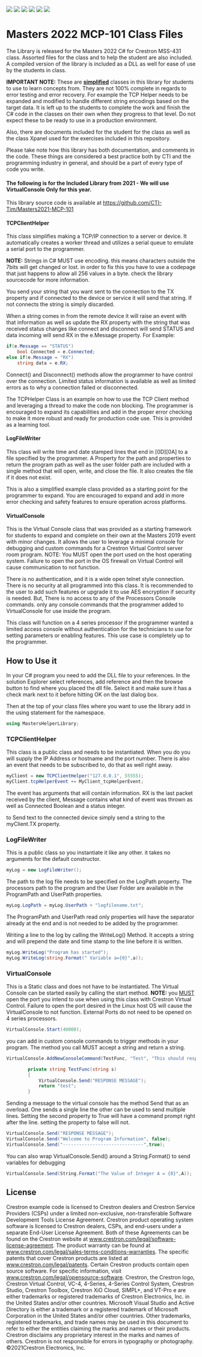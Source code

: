 <img src="https://img.shields.io/badge/Language-C Sharp-blue"> <img src="https://img.shields.io/badge/Platform-Crestron 4 series-blue"> <img src="https://img.shields.io/badge/Masters- 2022-blue">  <img src="https://img.shields.io/badge/Use-Educational-green"> <img src="https://img.shields.io/badge/Copyright-Crestron-blue"> <img src="https://img.shields.io/badge/License-Restricted-orange">

# Masters 2022 MCP-101 Class Files 

 The Library is released for the Masters 2022  C# for Crestron MSS-431 class.  Assorted files for the class and to help the student are also included.    A compiled version of the library is included as a DLL as well for ease of use by the students in class. 

 **IMPORTANT NOTE:** These are **<u>simplified</u>** classes in this library for students to use to learn concepts from.  They are not 100% complete in regards to error testing and error recovery. For example the TCP Helper needs to be expanded and modified to handle different string encodings based on the target data. It is left up to the students to complete the work and finish the C# code in the classes  on their own when they progress to that level.   Do not expect these to be ready to use in a production environment.  

Also, there are documents included for the student for the class as well as the class Xpanel used for the exercises included in this repository.

Please take note how this library  has both documentation, and comments in the code.   These things are considered a best practice both by CTI and the programming industry in general, and should be a part of every type of code you write.    

#### The following is for the Included Library from 2021 - We will use VirtualConsole Only for this year.

This library source code is available at https://github.com/CTI-Tim/Masters2021-MCP-101 

#### **TCPClientHelper**

This class simplifies making a TCP/IP connection to a server or device. It automatically creates a worker thread and utilizes a serial queue to emulate a serial port to the programmer.    

**NOTE:** Strings in C# MUST use encoding. this means characters outside the 7bits will get changed or lost.  in order to fix this you have to use a codepage that just happens to allow all 256 values in a byte.  check the library sourcecode for more information.

You send your string that you want sent to the connection  to  the TX property and if connected to the device or service it will send that string. If not connects the string is simply discarded.

When a string comes in from the remote device it will raise an event with that information as well as update the RX property with the string that was received status changes like connect and disconnect will send STATUS and data incoming will send RX in the e.Message property.  For Example:

```C#
if(e.Message == "STATUS")
    bool Connected = e.Connected;
else if(e.Message = "RX")
    string data = e.RX;
```



 Connect() and Disconnect() methods allow the programmer to have control over the connection.  Limited status information is available as well as limited errors as to why a connection failed or disconnected.  

The TCPHelper Class is  an example on how to use the TCP Client method and leveraging a thread to make the code non blocking.  The programmer is encouraged to expand its capabilities and add in the proper error checking to make it more robust and ready for production code use.  This is provided as a learning tool.

#### **LogFileWriter**

This class will write time and date stamped  lines that end in [0D][0A] to a file specified by the programmer.  A Property for the path and properties to return the program path as well as the user folder path are included with a single method that will open, write, and close the file.  It also creates the file if it does not exist.  

This is also a simplified example class provided as a starting point for the programmer to expand.  You are encouraged to expand and add in more error checking and safety features to ensure operation across platforms.

#### **VirtualConsole** 

This is the Virtual Console class that was provided as a starting framework for students to expand and complete on their own at the Masters 2019 event with minor changes. It allows the user to leverage a minimal console for debugging and custom commands for a Crestron Virtual Control server room program.  NOTE: You MUST open the port used on the host operating system.  Failure to open the port in the OS firewall on Virtual Control will cause communication to not function.

There is no authentication, and it is a wide open telnet style connection.  There is no security at all programmed into this class.  It is recommended to the user to add such features or upgrade it to use AES encryption if security is needed.  But, There is no access to any of the Processors Console commands. only any console commands that the programmer added to VirtualConsole for use inside the program.

This class will function on a 4 series processor if the programmer wanted a limited access console without authentication for the technicians to use for setting parameters or enabling features.  This use case is completely up to the programmer.




## How to Use it

 In your C# program you need to add the DLL file to your references.   In the solution Explorer select references, add reference and then the browse button to find where you placed the dll file.  Select it and make sure  it has a check mark next to it before hitting OK on the last dialog box.

Then at the top of your class files where you want to use the library add in the using statement for the namespace.
```C#
using MastersHelperLibrary;
```



### TCPClientHelper

This class is a public class and needs to be instantiated.  When you do you will supply the IP Address or hostname and the port number.   There is also an event that needs to be subscribed to, do that as well right away.
```C#
myClient = new TCPClientHelper("127.0.0.1", 55555);
myClient.tcpHelperEvent += MyClient_tcpHelperEvent;
```

The event has arguments that will contain information.   RX is the last packet received by the client, Message contains what kind of event was thrown as well as Connected Boolean and a status integer.

to Send text to the connected device simply send a string to the myClient.TX property.



### LogFileWriter

This is a public class so you instantiate it like any other. it takes no arguments for the default constructor.
```C#
myLog = new LogFileWriter();
```
The path to the log file needs to be specified on the LogPath property.    The processors path to the program and the User Folder are available in the ProgramPath and UserPath properties.

```c#
myLog.LogPath = myLog.UserPath + "logfilename.txt";
```
The ProgramPath and UserPath read only properties will have the separator already at the end and is not needed to be added by the programmer.

Writing a line to the log by calling the WriteLog() Method. It accepts a string and will prepend the date and time stamp to the line before it is written. 

```c#
myLog.WriteLog("Program has started");
myLog.WriteLog(string.Format(" Variable a={0}",a));
```



### VirtualConsole

This is a Static class and does not have to be instantiated.   The Virtual Console can be started easily by calling the start method.
**NOTE:** you <u>MUST</u> open the port you intend to use when using this class with Crestron Virtual Control.   Failure to open the port desired in the Linux host OS will cause the VirtualConsole to not function.  External Ports do not need to be opened on 4 series processors.

```C#
VirtualConsole.Start(40000);
```

you can add in custom console commands to trigger methods in your program.   The method you call MUST accept a string and return a string.
```C#
VirtualConsole.AddNewConsoleCommand(TestFunc, "Test", "This should respond with a message");

        private string TestFunc(string s)
        {
            VirtualConsole.Send("RESPONSE MESSAGE");
            return "test";
        }
```

Sending a message to the virtual console has the method Send that as an overload.   One sends a single line the other can be used to send multiple lines.  Setting the second property to True will have a command prompt right after the line.  setting the property to false will not.

```c#
VirtualConsole.Send("RESPONSE MESSAGE");
VirtualConsole.Send("Welcome to Program Information", false);
VirtualConsole.Send("------------------------------",true);
```

You can also wrap VirtualConsole.Send() around a String.Format() to send variables for debugging

```c#
VirtualConsole.Send(String.Format("The Value of Integer A = {0}",A));
```



## License

Crestron example code is licensed to Crestron dealers and Crestron Service Providers (CSPs) under a limited non-exclusive, non-transferable Software Development Tools License Agreement. Crestron product operating system software is licensed to Crestron dealers, CSPs, and end-users under a separate End-User License Agreement. Both of these Agreements can be found on the Crestron website at www.crestron.com/legal/software-license-agreement. The product warranty can be found at www.crestron.com/legal/sales-terms-conditions-warranties. The specific patents that cover Crestron products are listed at www.crestron.com/legal/patents. Certain Crestron products contain open source software. For specific information, visit www.crestron.com/legal/opensource-software. Crestron, the Crestron logo, Crestron Virtual Control, VC-4, 4-Series, 4-Series Control System, Crestron Studio, Crestron Toolbox, Crestron XiO Cloud, SIMPL+, and VT-Pro e are either trademarks or registered trademarks of Crestron Electronics, Inc. in the United States and/or other countries. Microsoft Visual Studio and Active Directory is either a trademark or a registered trademark of Microsoft Corporation in the United States and/or other countries. Other trademarks, registered trademarks, and trade names may be used in this document to refer to either the entities claiming the marks and names or their products. Crestron disclaims any proprietary interest in the marks and names of others. Crestron is not responsible for errors in typography or photography. ©2021Crestron Electronics, Inc.